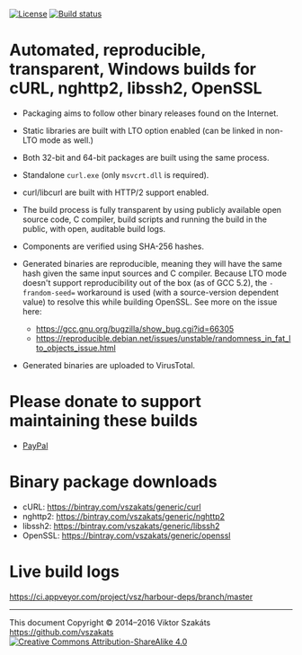 [![License](https://img.shields.io/badge/license-MIT-blue.svg)](LICENSE.txt)
[![Build status](https://ci.appveyor.com/api/projects/status/4bx4006pge6jbqch/branch/master?svg=true)](https://ci.appveyor.com/project/vsz/harbour-deps/branch/master)

# Automated, reproducible, transparent, Windows builds for cURL, nghttp2, libssh2, OpenSSL

  - Packaging aims to follow other binary releases found on the Internet.
  - Static libraries are built with LTO option enabled (can be linked in non-LTO mode as well.)
  - Both 32-bit and 64-bit packages are built using the same process.
  - Standalone `curl.exe` (only `msvcrt.dll` is required).
  - curl/libcurl are built with HTTP/2 support enabled.
  - The build process is fully transparent by using publicly available
    open source code, C compiler, build scripts and running the
    build in the public, with open, auditable build logs.
  - Components are verified using SHA-256 hashes.
  - Generated binaries are reproducible, meaning they will have the same
    hash given the same input sources and C compiler. Because LTO mode
    doesn't support reproducibility out of the box (as of GCC 5.2), the
    `-frandom-seed=` workaround is used (with a source-version dependent value)
    to resolve this while building OpenSSL. See more on the issue here:

       * <https://gcc.gnu.org/bugzilla/show_bug.cgi?id=66305>
       * <https://reproducible.debian.net/issues/unstable/randomness_in_fat_lto_objects_issue.html>

  - Generated binaries are uploaded to VirusTotal.

# Please donate to support maintaining these builds

  - [PayPal](https://www.paypal.com/cgi-bin/webscr?cmd=_s-xclick&hosted_button_id=BPSZQYKXMQJYG)

# Binary package downloads

  * cURL: <https://bintray.com/vszakats/generic/curl>
  * nghttp2: <https://bintray.com/vszakats/generic/nghttp2>
  * libssh2: <https://bintray.com/vszakats/generic/libssh2>
  * OpenSSL: <https://bintray.com/vszakats/generic/openssl>

# Live build logs

  <https://ci.appveyor.com/project/vsz/harbour-deps/branch/master>

---
This document Copyright &copy;&nbsp;2014&ndash;2016 Viktor Szakáts <https://github.com/vszakats><br />
[![Creative Commons Attribution-ShareAlike 4.0](https://rawgit.com/cc-icons/cc-icons/master/fonts/cc-icons-svg/small.by-sa.svg)](https://creativecommons.org/licenses/by-sa/4.0/)
